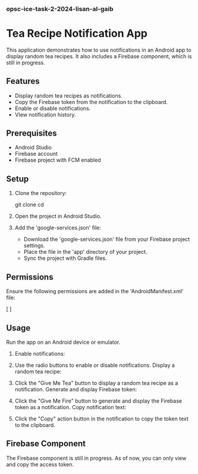 ﻿### opsc-ice-task-2-2024-lisan-al-gaib

# Tea Recipe Notification App

This application demonstrates how to use notifications in an Android app to display random tea recipes. It also includes a Firebase component, which is still in progress.

## Features

- Display random tea recipes as notifications.
- Copy the Firebase token from the notification to the clipboard.
- Enable or disable notifications.
- VIew notification history.

## Prerequisites

- Android Studio
- Firebase account
- Firebase project with FCM enabled

## Setup

1. Clone the repository:

    git clone <repository-url>
    cd <repository-directory>

2. Open the project in Android Studio.

3. Add the 'google-services.json' file:

    - Download the 'google-services.json' file from your Firebase project settings.
    - Place the file in the 'app' directory of your project.
    - Sync the project with Gradle files.

## Permissions

Ensure the following permissions are added in the 'AndroidManifest.xml' file:

[ <uses-permission android:name="android.permission.INTERNET"/>
<uses-permission android:name="android.permission.RECEIVE_BOOT_COMPLETED"/>
<uses-permission android:name="android.permission.WAKE_LOCK"/>
<uses-permission android:name="android.permission.POST_NOTIFICATIONS"/> ]

## Usage
Run the app on an Android device or emulator.

1. Enable notifications:

2. Use the radio buttons to enable or disable notifications.
Display a random tea recipe:

3. Click the "Give Me Tea" button to display a random tea recipe as a notification.
Generate and display Firebase token:

4. Click the "Give Me Fire" button to generate and display the Firebase token as a notification.
Copy notification text:

5. Click the "Copy" action button in the notification to copy the token text to the clipboard.

## Firebase Component
The Firebase component is still in progress. As of now, you can only view and copy the access token.

